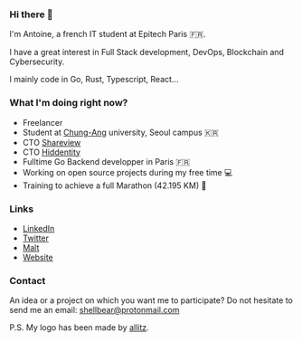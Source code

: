 ### Hi there 👋

I'm Antoine, a french IT student at Epitech Paris 🇫🇷.

I have a great interest in Full Stack development, DevOps, Blockchain and Cybersecurity.

I mainly code in Go, Rust, Typescript, React...

### What I'm doing right now?

- Freelancer
- Student at [Chung-Ang](https://neweng.cau.ac.kr/index.do) university, Seoul campus 🇰🇷
- CTO [Shareview](https://www.shareview.fr/)
- CTO [Hiddentity](https://hiddentity.fr/)
- Fulltime Go Backend developper in Paris 🇫🇷
- Working on open source projects during my free time 💻
- Training to achieve a full Marathon (42.195 KM) 🏃

### Links

- [LinkedIn](https://www.linkedin.com/in/antoine-ordonez/)
- [Twitter](https://twitter.com/_shellbear)
- [Malt](https://www.malt.fr/profile/antoineordonez)
- [Website](https://shellbear.me/)


### Contact

An idea or a project on which you want me to participate?
Do not hesitate to send me an email: [shellbear@protonmail.com](mailto:shellbear@protonmail.com)


P.S. My logo has been made by [allitz](https://allitz.tumblr.com/).
